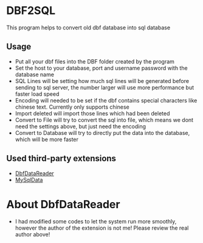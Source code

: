 # DBF2SQL
This program helps to convert old dbf database into sql database

## Usage
* Put all your dbf files into the DBF folder created by the program
* Set the host to your database, port and username password with the database name
* SQL Lines will be setting how much sql lines will be generated before sending to sql server, the number larger will use more performance but faster load speed
* Encoding will needed to be set if the dbf contains special characters like chinese text. Currently only supports chinese
* Import deleted will import those lines which had been deleted
* Convert to File will try to convert the sql into file, which means we dont need the settings above, but just need the encoding
* Convert to Database will try to directly put the data into the database, which will be more faster

## Used third-party extensions
* [DbfDataReader](https://github.com/yellowfeather/DbfDataReader)
* [MySqlData](https://www.nuget.org/packages/MySql.Data/)

# About DbfDataReader
* I had modified some codes to let the system run more smoothly, however the author of the extension is not me! Please review the real author above!